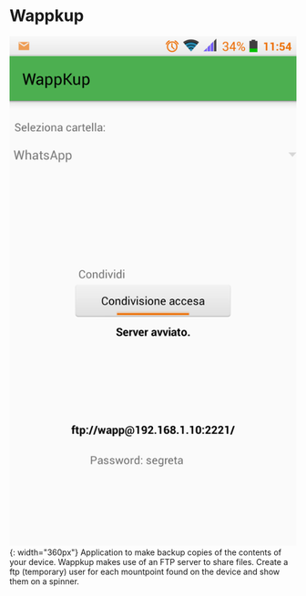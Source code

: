 # Wappkup
![Screenshot](https://raw.githubusercontent.com/pobfdm/wappkup/master/screenshots/screenshot0.png){: width="360px"}
Application to make backup copies of the contents of your device.
Wappkup makes use of an FTP server to share files. Create a ftp 
(temporary) user for each mountpoint found on the device and show them 
on a spinner.

